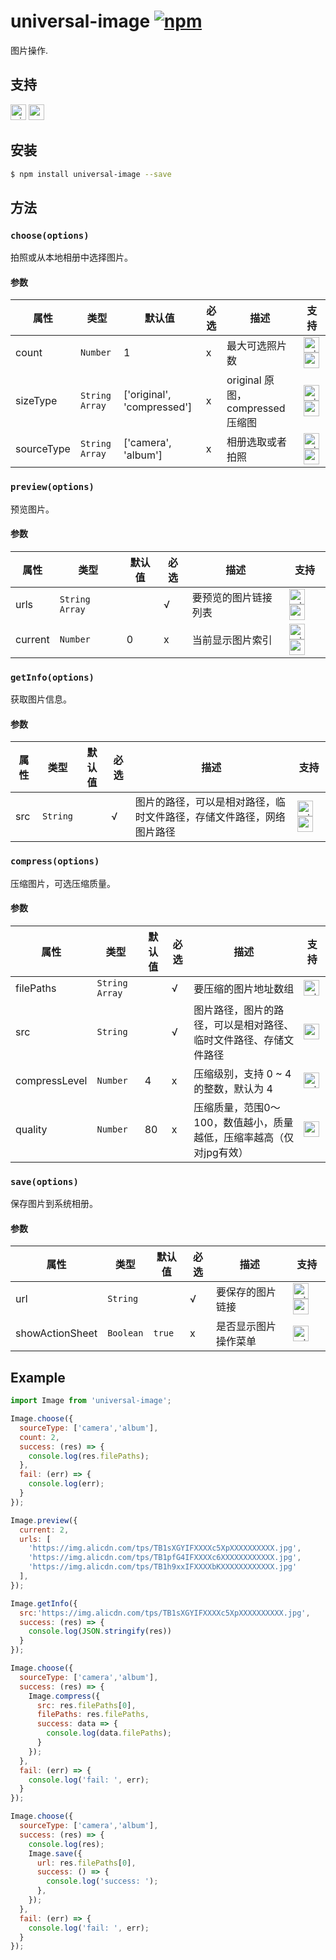 # universal-image [![npm](https://img.shields.io/npm/v/universal-image.svg)](https://www.npmjs.com/package/universal-image)

图片操作.

## 支持
<img alt="miniApp" src="https://gw.alicdn.com/tfs/TB1bBpmbRCw3KVjSZFuXXcAOpXa-200-200.svg" width="25px" height="25px" /> <img alt="wechatMiniprogram" src="https://img.alicdn.com/tfs/TB1slcYdxv1gK0jSZFFXXb0sXXa-200-200.svg" width="25px" height="25px">

## 安装

```bash
$ npm install universal-image --save
```

## 方法

### `choose(options)`

拍照或从本地相册中选择图片。

#### 参数
| 属性       | 类型           | 默认值                     | 必选 | 描述                             | 支持                                    |
| ---------- | -------------- | -------------------------- | ---- | -------------------------------- | --------------------------------------- |
| count      | `Number`       | 1                          | x    | 最大可选照片数                   | <img alt="miniApp" src="https://gw.alicdn.com/tfs/TB1bBpmbRCw3KVjSZFuXXcAOpXa-200-200.svg" width="25px" height="25px" /> <img alt="wechatMiniprogram" src="https://img.alicdn.com/tfs/TB1slcYdxv1gK0jSZFFXXb0sXXa-200-200.svg" width="25px" height="25px"> |
| sizeType   | `String Array` | ['original', 'compressed'] | x    | original 原图，compressed 压缩图 | <img alt="miniApp" src="https://gw.alicdn.com/tfs/TB1bBpmbRCw3KVjSZFuXXcAOpXa-200-200.svg" width="25px" height="25px" /> <img alt="wechatMiniprogram" src="https://img.alicdn.com/tfs/TB1slcYdxv1gK0jSZFFXXb0sXXa-200-200.svg" width="25px" height="25px"> |
| sourceType | `String Array` | ['camera', 'album']        | x    | 相册选取或者拍照                 | <img alt="miniApp" src="https://gw.alicdn.com/tfs/TB1bBpmbRCw3KVjSZFuXXcAOpXa-200-200.svg" width="25px" height="25px" /> <img alt="wechatMiniprogram" src="https://img.alicdn.com/tfs/TB1slcYdxv1gK0jSZFFXXb0sXXa-200-200.svg" width="25px" height="25px"> |

### `preview(options)`

预览图片。

#### 参数
| 属性    | 类型           | 默认值 | 必选 | 描述                 | 支持                                    |
| ------- | -------------- | ------ | ---- | -------------------- | --------------------------------------- |
| urls    | `String Array` |        | √    | 要预览的图片链接列表 | <img alt="miniApp" src="https://gw.alicdn.com/tfs/TB1bBpmbRCw3KVjSZFuXXcAOpXa-200-200.svg" width="25px" height="25px" /> <img alt="wechatMiniprogram" src="https://img.alicdn.com/tfs/TB1slcYdxv1gK0jSZFFXXb0sXXa-200-200.svg" width="25px" height="25px"> |
| current | `Number`       | 0      | x    | 当前显示图片索引     | <img alt="miniApp" src="https://gw.alicdn.com/tfs/TB1bBpmbRCw3KVjSZFuXXcAOpXa-200-200.svg" width="25px" height="25px" /> <img alt="wechatMiniprogram" src="https://img.alicdn.com/tfs/TB1slcYdxv1gK0jSZFFXXb0sXXa-200-200.svg" width="25px" height="25px"> |


### `getInfo(options)`

获取图片信息。

#### 参数
| 属性 | 类型     | 默认值 | 必选 | 描述                                                                 | 支持                                    |
| ---- | -------- | ------ | ---- | -------------------------------------------------------------------- | --------------------------------------- |
| src  | `String` |        | √    | 图片的路径，可以是相对路径，临时文件路径，存储文件路径，网络图片路径 | <img alt="miniApp" src="https://gw.alicdn.com/tfs/TB1bBpmbRCw3KVjSZFuXXcAOpXa-200-200.svg" width="25px" height="25px" /> <img alt="wechatMiniprogram" src="https://img.alicdn.com/tfs/TB1slcYdxv1gK0jSZFFXXb0sXXa-200-200.svg" width="25px" height="25px"> |

### `compress(options)`

压缩图片，可选压缩质量。

#### 参数
| 属性          | 类型           | 默认值 | 必选 | 描述                                                                | 支持                |
| ------------- | -------------- | ------ | ---- | ------------------------------------------------------------------- | ------------------- |
| filePaths     | `String Array` |        | √    | 要压缩的图片地址数组                                                | <img alt="miniApp" src="https://gw.alicdn.com/tfs/TB1bBpmbRCw3KVjSZFuXXcAOpXa-200-200.svg" width="25px" height="25px" /> |
| src           | `String`       |        | √    | 图片路径，图片的路径，可以是相对路径、临时文件路径、存储文件路径    | <img alt="wechatMiniprogram" src="https://img.alicdn.com/tfs/TB1slcYdxv1gK0jSZFFXXb0sXXa-200-200.svg" width="25px" height="25px"> |
| compressLevel | `Number`       | 4      | x    | 压缩级别，支持 0 ~ 4 的整数，默认为 4                               | <img alt="miniApp" src="https://gw.alicdn.com/tfs/TB1bBpmbRCw3KVjSZFuXXcAOpXa-200-200.svg" width="25px" height="25px" /> |
| quality       | `Number`       | 80     | x    | 压缩质量，范围0～100，数值越小，质量越低，压缩率越高（仅对jpg有效） | <img alt="wechatMiniprogram" src="https://img.alicdn.com/tfs/TB1slcYdxv1gK0jSZFFXXb0sXXa-200-200.svg" width="25px" height="25px"> |

### `save(options)`

保存图片到系统相册。

#### 参数
| 属性            | 类型      | 默认值 | 必选 | 描述                 | 支持                                    |
| --------------- | --------- | ------ | ---- | -------------------- | --------------------------------------- |
| url             | `String`  |        | √    | 要保存的图片链接     | <img alt="miniApp" src="https://gw.alicdn.com/tfs/TB1bBpmbRCw3KVjSZFuXXcAOpXa-200-200.svg" width="25px" height="25px" /> <img alt="wechatMiniprogram" src="https://img.alicdn.com/tfs/TB1slcYdxv1gK0jSZFFXXb0sXXa-200-200.svg" width="25px" height="25px"> |
| showActionSheet | `Boolean` | `true` | x    | 是否显示图片操作菜单 | <img alt="miniApp" src="https://gw.alicdn.com/tfs/TB1bBpmbRCw3KVjSZFuXXcAOpXa-200-200.svg" width="25px" height="25px" />                     |

## Example

```js
import Image from 'universal-image';

Image.choose({
  sourceType: ['camera','album'],
  count: 2,
  success: (res) => {
    console.log(res.filePaths);
  },
  fail: (err) => {
    console.log(err);
  }
});

Image.preview({
  current: 2,
  urls: [
    'https://img.alicdn.com/tps/TB1sXGYIFXXXXc5XpXXXXXXXXXX.jpg',
    'https://img.alicdn.com/tps/TB1pfG4IFXXXXc6XXXXXXXXXXXX.jpg',
    'https://img.alicdn.com/tps/TB1h9xxIFXXXXbKXXXXXXXXXXXX.jpg'
  ],
});

Image.getInfo({
  src:'https://img.alicdn.com/tps/TB1sXGYIFXXXXc5XpXXXXXXXXXX.jpg',
  success: (res) => {
    console.log(JSON.stringify(res))
  }
});

Image.choose({
  sourceType: ['camera','album'],
  success: (res) => {
    Image.compress({
      src: res.filePaths[0],
      filePaths: res.filePaths,
      success: data => {
        console.log(data.filePaths);
      }
    });
  },
  fail: (err) => {
    console.log('fail: ', err);
  }
});

Image.choose({
  sourceType: ['camera','album'],
  success: (res) => {
    console.log(res);
    Image.save({
      url: res.filePaths[0],
      success: () => {
        console.log('success: ');
      },
    });
  },
  fail: (err) => {
    console.log('fail: ', err);
  }
});

```


